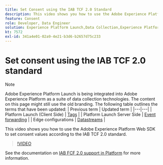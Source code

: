 ```yaml
---
title: Set Consent using the IAB TCF 2.0 Standard
description: This video shows you how to use the Adobe Experience Platform Web SDK to set consent values according to the IAB TCF 2.0 standard.
feature: Consent
role: Developer, Data Engineer
solution: Experience Platform Launch,Data Collection,Experience Platform
kt: 7572
exl-id: 341a4e01-02a9-4e21-b3d6-b2657d75c233
---
```

# Set consent using the IAB TCF 2.0 standard

>[!NOTE]
>
>Adobe Experience Platform Launch is being integrated into Adobe Experience Platform as a suite of data collection technologies. The content on this page might still use the old branding. The following table outlines the terms that have been updated:
>| Previous term | Updated term |
>|---|---|
>| Platform Launch (Client Side) | [Tags](https://experienceleague.adobe.com/docs/launch/using/home.html) |
>| Platform Launch Server Side | [Event forwarding](https://experienceleague.adobe.com/docs/launch/using/server-side-info/server-side-overview.html) |
>| Edge configurations  |  [Datastreams](https://experienceleague.adobe.com/docs/experience-platform/edge/fundamentals/datastreams.html) |

This video shows you how to use the Adobe Experience Platform Web SDK to set consent values according to the IAB TCF 2.0 standard.

>[!VIDEO](https://video.tv.adobe.com/v/332695/?quality=12&learn=on)

See the documentation on [IAB FCF 2.0 support in Platform](https://experienceleague.adobe.com/docs/experience-platform/landing/governance-privacy-security/consent/iab/overview.html) for more information.
